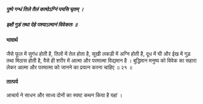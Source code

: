 ##### पुष्पे गन्धं तिले तैलं काष्ठेऽग्निं पयसि घृतम् ।
##### इक्षौ गुडं तथा देहे पश्याऽत्मानं विवेकतः ॥

#### भावार्थ

जैसे फूल में सुगंध होती है, तिलों में तेल होता है, सूखी लकड़ी में अग्नि होती है, दूध में घी और ईख में गुड़ तथा मिठास होती है, वैसे ही शरीर में आत्मा और परमात्मा विद्यमान है । बुद्धिमान मनुष्य को विवेक का सहारा लेकर आत्मा और परमात्मा को जानने का प्रयत्न करना चाहिए ॥ २१ ॥

#### तात्पर्य

आचार्य ने साधन और साध्य दोनों का स्पष्ट कथन किया है यहां ।